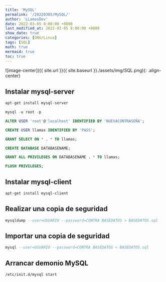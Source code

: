 ```yaml
---
title: 'MySQL'
permalink: '/20220305/MySQL/'
author: 'LLamasDev'
date: 2022-03-05 8:00:00 +0800
last_modified_at: 2022-03-05 8:00:00 +0800
show_date: true
categories: [GNU/Linux]
tags: [SQL]
math: true
mermaid: true
toc: true
---
```


![image-center]({{ site.url }}{{ site.baseurl }}./assets/img/SQL.png){: .align-center}

## Instalar mysql-server

```sql
apt-get install mysql-server

mysql -u root -p

ALTER USER 'root'@'localhost' IDENTIFIED BY 'NUEVACONTRASEÑA';

CREATE USER llamas IDENTIFIED BY 'PASS';

GRANT SELECT ON * . * TO llamas;

CREATE DATABASE DATABASENAME;

GRANT ALL PRIVILEGES ON DATABASENAME . * TO llamas;

FLUSH PRIVILEGES;
```

## Instalar mysql-client

```bash
apt-get install mysql-client
```

## Realizar una copia de seguridad

```sql
mysqldump --user=USUARIO --password=CONTRA BASEDATOS > BASEDATOS.sql
```

## Importar una copia de seguridad

```sql
mysql --user=USUARIO --password=CONTRA BASEDATOS < BASEDATOS.sql
```

## Arrancar demonio MySQL

```bash
/etc/init.d/mysql start
```